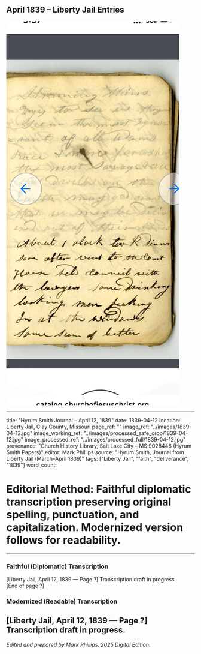 ## April 1839 – Liberty Jail Entries

![Manuscript page thumbnail](../images/1839-04-12.jpg)

---
title: "Hyrum Smith Journal – April 12, 1839"
date: 1839-04-12
location: Liberty Jail, Clay County, Missouri
page_ref: ""
image_ref: "../images/1839-04-12.jpg"
image_working_ref: "../images/processed_safe_crop/1839-04-12.jpg"
image_processed_ref: "../images/processed_full/1839-04-12.jpg"
provenance: "Church History Library, Salt Lake City – MS 9028446 (Hyrum Smith Papers)"
editor: Mark Phillips
source: "Hyrum Smith, Journal from Liberty Jail (March–April 1839)"
tags: ["Liberty Jail", "faith", "deliverance", "1839"]
word_count:
# Editorial Method: Faithful diplomatic transcription preserving original spelling, punctuation, and capitalization. Modernized version follows for readability.
---

### Faithful (Diplomatic) Transcription
[Liberty Jail, April 12, 1839 — Page ?]
Transcription draft in progress.  
[End of page ?]

### Modernized (Readable) Transcription
[Liberty Jail, April 12, 1839 — Page ?]  
Transcription draft in progress.
---
*Edited and prepared by Mark Phillips, 2025 Digital Edition.*
